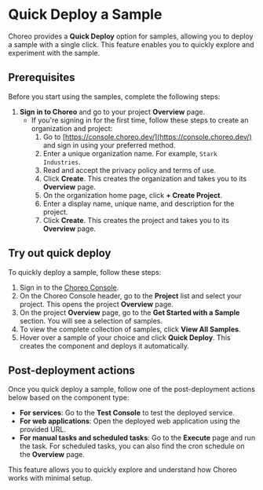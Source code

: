 # Quick Deploy a Sample

Choreo provides a **Quick Deploy** option for samples, allowing you to deploy a sample with a single click. This feature enables you to quickly explore and experiment with the sample.

## Prerequisites

Before you start using the samples, complete the following steps:

1. **Sign in to Choreo** and go to your project **Overview** page.
   - If you're signing in for the first time, follow these steps to create an organization and project:
      1. Go to [https://console.choreo.dev/](https://console.choreo.dev/) and sign in using your preferred method.
      2. Enter a unique organization name. For example, `Stark Industries`.
      3. Read and accept the privacy policy and terms of use.
      4. Click **Create**. This creates the organization and takes you to its **Overview** page.
      5. On the organization home page, click **+ Create Project**.
      6. Enter a display name, unique name, and description for the project.
      7. Click **Create**. This creates the project and takes you to its **Overview** page.

## Try out quick deploy

To quickly deploy a sample, follow these steps:

1. Sign in to the [Choreo Console](https://console.choreo.dev/).
2. On the Choreo Console header, go to the **Project** list and select your project. This opens the project **Overview** page.
3. On the project **Overview** page, go to the **Get Started with a Sample** section. You will see a selection of samples.
4. To view the complete collection of samples, click **View All Samples**.
5. Hover over a sample of your choice and click **Quick Deploy**. This creates the component and deploys it automatically.

## Post-deployment actions

Once you quick deploy a sample, follow one of the post-deployment actions below based on the component type:

- **For services**: Go to the **Test Console** to test the deployed service.
- **For web applications**: Open the deployed web application using the provided URL.
- **For manual tasks and scheduled tasks**: Go to the **Execute** page and run the task. For scheduled tasks, you can also find the cron schedule on the **Overview** page.

This feature allows you to quickly explore and understand how Choreo works with minimal setup.
